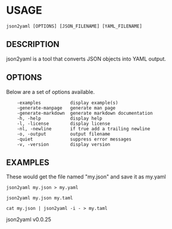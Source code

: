 
# USAGE

	json2yaml [OPTIONS] [JSON_FILENAME] [YAML_FILENAME]

## DESCRIPTION


json2yaml is a tool that converts JSON objects into YAML output.


## OPTIONS

Below are a set of options available.

```
    -examples           display example(s)
    -generate-manpage   generate man page
    -generate-markdown  generate markdown documentation
    -h, -help           display help
    -l, -license        display license
    -nl, -newline       if true add a trailing newline
    -o, -output         output filename
    -quiet              suppress error messages
    -v, -version        display version
```


## EXAMPLES


These would get the file named "my.json" and save it as my.yaml

    json2yaml my.json > my.yaml

	json2yaml my.json my.taml

	cat my.json | json2yaml -i - > my.taml



json2yaml v0.0.25
